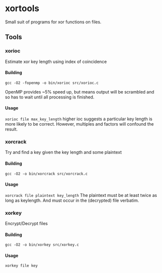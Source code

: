 # xortools

Small suit of programs for xor functions on files.

## Tools

### xorioc

Estimate xor key length using index of coincidence

#### Building

`gcc -O2 -fopenmp -o bin/xorioc src/xorioc.c`

OpenMP provides ~5% speed up, but means output will be scrambled and so has to wait until all processing is finished.

#### Usage

`xorioc file max_key_length` higher ioc suggests a particular key length is more likely to be correct. However, multiples and factors will confound the result.

### xorcrack

Try and find a key given the key length and some plaintext

#### Building

`gcc -O2 -o bin/xorcrack src/xorcrack.c`

#### Usage

`xorcrack file plaintext key_length` The plaintext must be at least twice as long as keylength. And must occur in the (decrypted) file verbatim.

### xorkey

Encrypt/Decrypt files

#### Building

`gcc -O2 -o bin/xorkey src/xorkey.c`

#### Usage

`xorkey file key`

